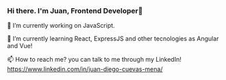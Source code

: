 ### Hi there. I'm Juan, Frontend Developer👋


🔭 I’m currently working on JavaScript.

🌱 I’m currently learning React, ExpressJS and other tecnologies as Angular and Vue!

📫 How to reach me? you can talk to me through my LinkedIn!
https://www.linkedin.com/in/juan-diego-cuevas-mena/
